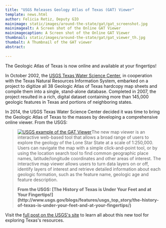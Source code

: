 ```yaml
---
title: "USGS Releases Geology Atlas of Texas (GAT) Viewer"
template: news.html
author: Felicia Retiz, Deputy GIO
mainimage: static/images/around-the-state/gat/gat_screenshot.jpg
mainimagealt: A Screen shot of the Online GAT Viewer
mainimagecaption: A Screen shot of the Online GAT Viewer
thumbnail: static/images/around-the-state/gat/gat_viewer_th.jpg
thumbalt: A Thumbnail of the GAT viewer
abstract:
   
---
```


The Geologic Atlas of Texas is now online and available at your fingertips!

In October 2002, the [USGS Texas Water Science Center](http://tx.usgs.gov/), in cooperation with the Texas Natural Resources Information System, embarked on a project to digitize all 38 Geologic Atlas of Texas hardcopy map sheets and compile them into a single, stand-alone database. Completed in 2007, the project resulted in a rich, digital dataset containing more than 145,000 geologic features in Texas and portions of neighboring states. 

In 2014, the USGS Texas Water Science Center decided it was time to bring the Geologic Atlas of Texas to the masses by developing a comprehensive online viewer. From the USGS:

<blockquote>
<p>
<a href="http://www.usgs.gov/blogs/features/usgs_top_story/the-history-of-texas-is-under-your-feet-and-at-your-fingertips/">
<img class="pull-right" src="{{m.link('static/images/around-the-state/gat/gat_usgs_example.jpg')}}" alt="USGS example of the GAT Viewer"></a>The new map viewer is an interactive web-based tool that allows a broad range of users to explore the geology of the Lone Star State at a scale of 1:250,000. Users can navigate the map with a simple click-and-point tool, or by using the location search tool to find common geographic place names, latitude/longitude coordinates and other areas of interest. The interactive map viewer allows users to turn data layers on or off, identify layers of interest and retrieve detailed information about each geologic formation, such as the feature name, geologic age and feature description.</p>
<p><strong>From the USGS: [The History of Texas is Under Your Feet and at Your Fingertips!](http://www.usgs.gov/blogs/features/usgs_top_story/the-history-of-texas-is-under-your-feet-and-at-your-fingertips/)</strong></p>
</blockquote>

Visit the [full post on the USGS's site](http://www.usgs.gov/blogs/features/usgs_top_story/the-history-of-texas-is-under-your-feet-and-at-your-fingertips) to learn all about this new tool for exploring Texas's resources.




